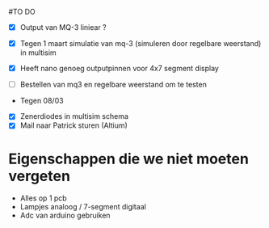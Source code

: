 #TO DO

- [x] Output van MQ-3 liniear ?
- [x] Tegen 1 maart simulatie van mq-3 (simuleren door regelbare weerstand) in multisim
- [x] Heeft nano genoeg outputpinnen voor 4x7 segment display
- [ ] Bestellen van mq3 en regelbare weerstand om te testen


- Tegen 08/03
- [x] Zenerdiodes in multisim schema
- [x] Mail naar Patrick sturen (Altium)

# Eigenschappen die we niet moeten vergeten 

- Alles op 1 pcb
- Lampjes analoog / 7-segment digitaal
- Adc van arduino gebruiken 
